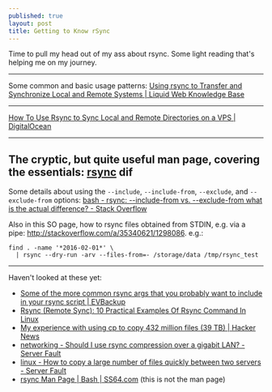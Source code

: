 ```yaml
---
published: true
layout: post
title: Getting to Know rSync
---
```


Time to pull my head out of my ass about rsync. Some light reading that's helping me on my journey.

---

Some common and basic usage patterns: [Using rsync to Transfer and Synchronize Local and Remote Systems | Liquid Web Knowledge Base](http://www.liquidweb.com/kb/using-rsync-to-transfer-and-synchronize-local-and-remote-systems/)

---

[How To Use Rsync to Sync Local and Remote Directories on a VPS | DigitalOcean](https://www.digitalocean.com/community/tutorials/how-to-use-rsync-to-sync-local-and-remote-directories-on-a-vps)

---

The cryptic, but quite useful man page, covering the essentials: [rsync](http://linuxcommand.org/man_pages/rsync1.html)
dif
---

Some details about using the `--include`, `--include-from`, `--exclude`, and `--exclude-from` options: [bash - rsync: --include-from vs. --exclude-from what is the actual difference? - Stack Overflow](http://stackoverflow.com/questions/19296190/rsync-include-from-vs-exclude-from-what-is-the-actual-difference)

Also in this SO page, how to rsync files obtained from STDIN, e.g. via a pipe: http://stackoverflow.com/a/35340621/1298086. e.g.:

```
find . -name '*2016-02-01*' \
  | rsync --dry-run -arv --files-from=- /storage/data /tmp/rsync_test
```

---

Haven't looked at these yet:

* [Some of the more common rsync args that you probably want to include in your rsync script | EVBackup](http://www.evbackup.com/support-commonly-used-rsync-arguments/)
* [Rsync (Remote Sync): 10 Practical Examples Of Rsync Command In Linux](http://www.tecmint.com/rsync-local-remote-file-synchronization-commands/)
* [My experience with using cp to copy 432 million files (39 TB) | Hacker News](https://news.ycombinator.com/item?id=8305283)
* [networking - Should I use rsync compression over a gigabit LAN? - Server Fault](http://serverfault.com/questions/613709/should-i-use-rsync-compression-over-a-gigabit-lan)
* [linux - How to copy a large number of files quickly between two servers - Server Fault](http://serverfault.com/questions/18125/how-to-copy-a-large-number-of-files-quickly-between-two-servers/18142#18142)
* [rsync Man Page | Bash | SS64.com](http://ss64.com/bash/rsync.html) (this is not the man page)

